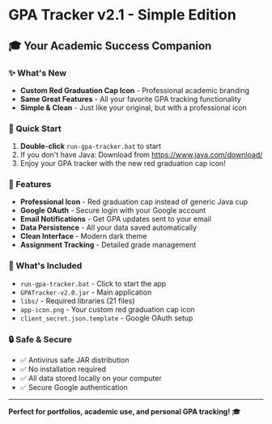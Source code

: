# GPA Tracker v2.1 - Simple Edition

## 🎓 Your Academic Success Companion

### ✨ What's New
- **Custom Red Graduation Cap Icon** - Professional academic branding
- **Same Great Features** - All your favorite GPA tracking functionality
- **Simple & Clean** - Just like your original, but with a professional icon

### 🚀 Quick Start
1. **Double-click** `run-gpa-tracker.bat` to start
2. If you don't have Java: Download from https://www.java.com/download/
3. Enjoy your GPA tracker with the new red graduation cap icon!

### 🎨 Features
- **Professional Icon** - Red graduation cap instead of generic Java cup
- **Google OAuth** - Secure login with your Google account  
- **Email Notifications** - Get GPA updates sent to your email
- **Data Persistence** - All your data saved automatically
- **Clean Interface** - Modern dark theme
- **Assignment Tracking** - Detailed grade management

### 📁 What's Included
- `run-gpa-tracker.bat` - Click to start the app
- `GPATracker-v2.0.jar` - Main application  
- `libs/` - Required libraries (21 files)
- `app-icon.png` - Your custom red graduation cap icon
- `client_secret.json.template` - Google OAuth setup

### 🔒 Safe & Secure
- ✅ Antivirus safe JAR distribution
- ✅ No installation required
- ✅ All data stored locally on your computer
- ✅ Secure Google authentication

---
**Perfect for portfolios, academic use, and personal GPA tracking!** 🎓